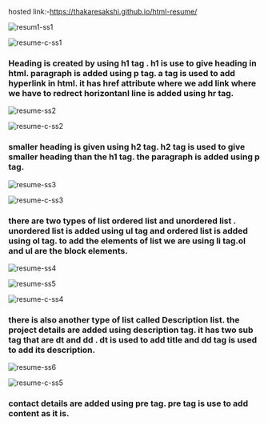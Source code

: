 hosted link:-https://thakaresakshi.github.io/html-resume/

![resum1-ss1](https://github.com/ThakareSakshi/html-resume/assets/86354291/05228f45-e31e-4d05-bf72-c5d7d9b6ff7a)

![resume-c-ss1](https://github.com/ThakareSakshi/html-resume/assets/86354291/fd3f663e-91b4-4768-a51f-aa51cb09060b)

<h3>Heading is created by using h1 tag . h1 is use to give heading in html.
paragraph is added using p tag.
a tag is used to add hyperlink in html. it has href attribute where we add link where we have to redrect
horizontanl line is added using hr tag.</h3>

![resume-ss2](https://github.com/ThakareSakshi/html-resume/assets/86354291/86421316-39a6-426c-950e-19a282297064)

![resume-c-ss2](https://github.com/ThakareSakshi/html-resume/assets/86354291/55cdf044-fb03-4004-864e-ffb1f794f542)

<h3>smaller heading is given using h2 tag. h2 tag is used to give smaller heading than the h1 tag.
the paragraph is added using p tag.</h3>

![resume-ss3](https://github.com/ThakareSakshi/html-resume/assets/86354291/ecf8a119-97ce-48a2-91ba-5e93c6d93bbb)

![resume-c-ss3](https://github.com/ThakareSakshi/html-resume/assets/86354291/40062416-aedb-462f-866a-5242e94919c3)

<h3>there are two types of list ordered list and unordered list . unordered list is added using ul tag and ordered list is added using ol tag.
to add the elements of list we are using li tag.ol and ul are the block elements.</h3>

![resume-ss4](https://github.com/ThakareSakshi/html-resume/assets/86354291/7b8a2c36-177b-4c14-a2f7-beec0b501d67)

![resume-ss5](https://github.com/ThakareSakshi/html-resume/assets/86354291/afbb0ffe-cb03-44fe-bb4c-fa0cbca2bf59)

![resume-c-ss4](https://github.com/ThakareSakshi/html-resume/assets/86354291/6da41b62-3166-46b8-9849-3df0d6bf6cd9)

 <h3>there is also another type of list called Description list.
the project details are added using description tag.  it has two sub tag  that are dt and dd . dt is used to add title and dd tag is used to add its description.</h3>

![resume-ss6](https://github.com/ThakareSakshi/html-resume/assets/86354291/e120f0ef-e0d1-4752-b040-407883ac3f9e)

![resume-c-ss5](https://github.com/ThakareSakshi/html-resume/assets/86354291/883b8d74-cd5f-4d47-a804-1f01d9eb526d)


<h3>contact details are added using pre tag.
 pre tag is use to add content as it is.</h3>

